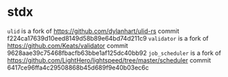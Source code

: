 # stdx

`ulid` is a fork of https://github.com/dylanhart/ulid-rs commit f224ca17639d10eed8149d58b89e64bd74d211c9
`validator` is a fork of https://github.com/Keats/validator commit 9628aae39c75468fbacfb63bbe1af125dc40bb92
`job_scheduler` is a fork of https://github.com/LightHero/lightspeed/tree/master/scheduler commit 6417ce96ffa4c29508868b45d689f9e40b03ec6c
